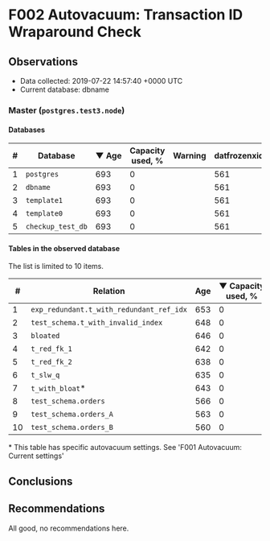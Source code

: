 # F002 Autovacuum: Transaction ID Wraparound Check #

## Observations ##
- Data collected: 2019-07-22 14:57:40 +0000 UTC
- Current database: dbname




### Master (`postgres.test3.node`) ###


#### Databases ####


| \# | Database | &#9660;&nbsp;Age | Capacity used, % | Warning | datfrozenxid |
|--|--------|-----|------------------|---------|--------------|
| 1 |`postgres`|693 |0 |  |561 |
| 2 |`dbname`|693 |0 |  |561 |
| 3 |`template1`|693 |0 |  |561 |
| 4 |`template0`|693 |0 |  |561 |
| 5 |`checkup_test_db`|693 |0 |  |561 |


#### Tables in the observed database ####
The list is limited to 10 items.

| \# | Relation | Age | &#9660;&nbsp;Capacity used, % | Warning |rel_relfrozenxid | toast_relfrozenxid |
|---|-------|-----|------------------|---------|-----------------|--------------------|
| 1 |`exp_redundant.t_with_redundant_ref_idx` |653 |0 |  |601 |0 |
| 2 |`test_schema.t_with_invalid_index` |648 |0 |  |606 |0 |
| 3 |`bloated` |646 |0 |  |608 |0 |
| 4 |`t_red_fk_1` |642 |0 |  |612 |0 |
| 5 |`t_red_fk_2` |638 |0 |  |616 |0 |
| 6 |`t_slw_q` |635 |0 |  |619 |0 |
| 7 |`t_with_bloat`\* |643 |0 |  |611 |0 |
| 8 |`test_schema.orders` |566 |0 |  |688 |0 |
| 9 |`test_schema.orders_A` |563 |0 |  |691 |0 |
| 10 |`test_schema.orders_B` |560 |0 |  |694 |0 |


\* This table has specific autovacuum settings. See 'F001 Autovacuum: Current settings'


## Conclusions ##
 


## Recommendations ##
  All good, no recommendations here.
 

